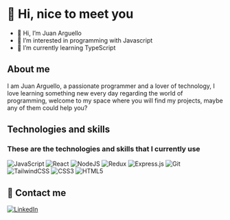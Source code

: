 
# 👋 Hi, nice to meet you

- 👋 Hi, I’m Juan Arguello
- 👀 I’m interested in programming with Javascript
- 🌱 I’m currently learning TypeScript

<!---
Nachito02/Nachito02 is a ✨ special ✨ repository because its `README.md` (this file) appears on your GitHub profile.
You can click the Preview link to take a look at your changes.
--->

## About me

I am Juan Arguello, a passionate programmer and a lover of technology, I love learning something new every day regarding the world of programming, welcome to my space where you will find my projects, maybe any of them could help you?

## Technologies and skills

### These are the technologies and skills that I currently use

![JavaScript](https://img.shields.io/badge/javascript-%23323330.svg?style=flat&logo=javascript&logoColor=%23F7DF1E)
![React](https://img.shields.io/badge/react-%2320232a.svg?style=flat&logo=react&logoColor=%2361DAFB) 
![NodeJS](https://img.shields.io/badge/node.js-6DA55F?style=flat&logo=node.js&logoColor=white) 
![Redux](https://img.shields.io/badge/redux-%23593d88.svg?style=flat&logo=redux&logoColor=white)
![Express.js](https://img.shields.io/badge/express.js-%23404d59.svg?style=flat&logo=express&logoColor=%2361DAFB)
	![Git](https://img.shields.io/badge/git-%23F05033.svg?style=flat&logo=git&logoColor=white)
	![TailwindCSS](https://img.shields.io/badge/tailwindcss-%2338B2AC.svg?style=flatge&logo=tailwind-css&logoColor=white)
  ![CSS3](https://img.shields.io/badge/css3-%231572B6.svg?style=flat&logo=css3&logoColor=white)
  ![HTML5](https://img.shields.io/badge/html5-%23E34F26.svg?style=flat&logo=html5&logoColor=white)
  
  ## 📱 Contact me
  
 [![LinkedIn](https://img.shields.io/badge/linkedin-%230077B5.svg?style=for-the-badge&logo=linkedin&logoColor=white)](https://linkedin.com/in/juanarguello02)

